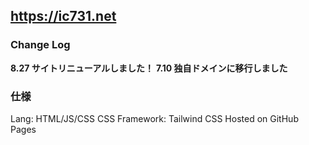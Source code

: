 ## https://ic731.net
### Change Log
**8.27 サイトリニューアルしました！**
**7.10 独自ドメインに移行しました**

### 仕様
Lang: HTML/JS/CSS
CSS Framework: Tailwind CSS
Hosted on GitHub Pages
